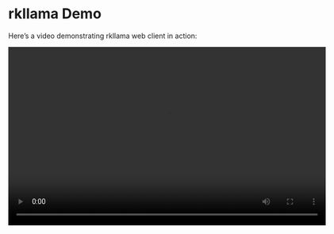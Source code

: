 # rkllama Demo

Here’s a video demonstrating rkllama web client in action:

<video controls width="640" height="360">
  <source src="./images/Screencast from 2025-02-27 22-43-01.webm" type="video/mp4">
</video>